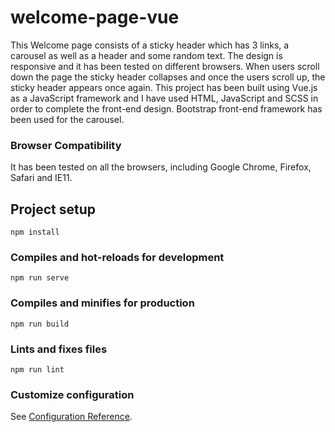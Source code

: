 # welcome-page-vue
This Welcome page consists of a sticky header which has 3 links, a carousel as well as a header and some random text. The design is responsive and it has been tested on different browsers.
When users scroll down the page the sticky header collapses and once the users scroll up, the sticky header appears once again.
This project has been built using Vue.js as a JavaScript framework and I have used HTML, JavaScript and SCSS in order to complete the front-end design. Bootstrap front-end framework has been used for the carousel.

### Browser Compatibility
It has been tested on all the browsers, including Google Chrome, Firefox, Safari and IE11.

## Project setup
```
npm install
```

### Compiles and hot-reloads for development
```
npm run serve
```

### Compiles and minifies for production
```
npm run build
```

### Lints and fixes files
```
npm run lint
```

### Customize configuration
See [Configuration Reference](https://cli.vuejs.org/config/).
